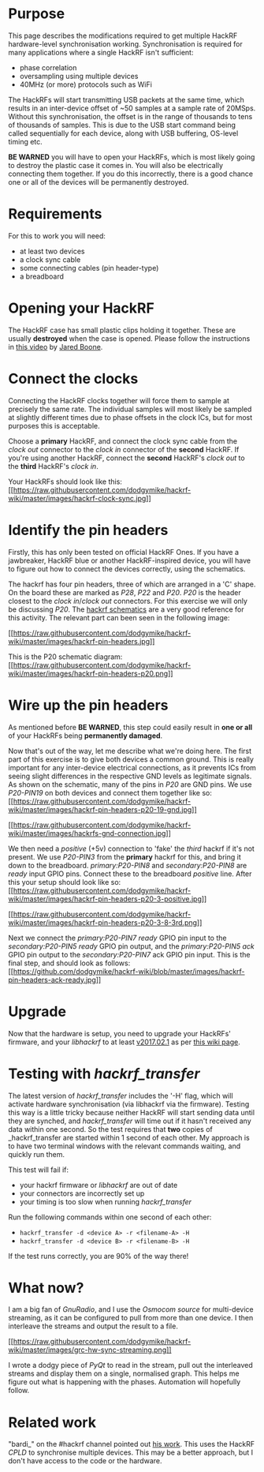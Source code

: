# Purpose
This page describes the modifications required to get multiple HackRF hardware-level synchronisation working. Synchronisation is required for many applications where a single HackRF isn't sufficient:
* phase correlation
* oversampling using multiple devices
* 40MHz (or more) protocols such as WiFi

The HackRFs will start transmitting USB packets at the same time, which results in an inter-device offset of ~50 samples at a sample rate of 20MSps. Without this synchronisation, the offset is in the range of thousands to tens of thousands of samples. This is due to the USB start command being called sequentially for each device, along with USB buffering, OS-level timing etc. 

**BE WARNED** you will have to open your HackRFs, which is most likely going to destroy the plastic case it comes in. You will also be electrically connecting them together. If you do this incorrectly, there is a good chance one or all of the devices will be permanently destroyed.

# Requirements
For this to work you will need:
* at least two devices
* a clock sync cable
* some connecting cables (pin header-type)
* a breadboard

# Opening your HackRF
The HackRF case has small plastic clips holding it together. These are usually **destroyed** when the case is opened. Please follow the instructions in [this video](https://www.youtube.com/watch?v=zuXJtpTSEJM) by [Jared Boone](https://twitter.com/sharebrained).

# Connect the clocks
Connecting the HackRF clocks together will force them to sample at precisely the same rate. The individual samples will most likely be sampled at slightly different times due to phase offsets in the clock ICs, but for most purposes this is acceptable.

Choose a **primary** HackRF, and connect the clock sync cable from the _clock out_ connector to the _clock in_ connector of the **second** HackRF. If you're using another HackRF, connect the **second** HackRF's _clock out_ to the **third** HackRF's _clock in_.

Your HackRFs should look like this:
[[https://raw.githubusercontent.com/dodgymike/hackrf-wiki/master/images/hackrf-clock-sync.jpg]]

# Identify the pin headers
Firstly, this has only been tested on official HackRF Ones. If you have a jawbreaker, HackRF blue or another HackRF-inspired device, you will have to figure out how to connect the devices correctly, using the schematics.

The hackrf has four pin headers, three of which are arranged in a 'C' shape. On the board these are marked as _P28_, _P22_ and _P20_. _P20_ is the header closest to the _clock in_/_clock out_ connectors. For this exercise we will only be discussing _P20_. The [hackrf schematics](https://github.com/mossmann/hackrf/tree/master/hardware/hackrf-one) are a very good reference for this activity. The relevant part can been seen in the following image:

[[https://raw.githubusercontent.com/dodgymike/hackrf-wiki/master/images/hackrf-pin-headers.jpg]]

This is the P20 schematic diagram:
[[https://raw.githubusercontent.com/dodgymike/hackrf-wiki/master/images/hackrf-pin-headers-p20.png]]


# Wire up the pin headers
As mentioned before **BE WARNED**, this step could easily result in **one or all** of your HackRFs being **permanently damaged**.

Now that's out of the way, let me describe what we're doing here. The first part of this exercise is to give both devices a common ground. This is really important for any inter-device electrical connections, as it prevents ICs from seeing slight differences in the respective GND levels as legitimate signals. As shown on the schematic, many of the pins in _P20_ are GND pins. We use _P20-PIN19_ on both devices and connect them together like so:
[[https://raw.githubusercontent.com/dodgymike/hackrf-wiki/master/images/hackrf-pin-headers-p20-19-gnd.jpg]]

[[https://raw.githubusercontent.com/dodgymike/hackrf-wiki/master/images/hackrfs-gnd-connection.jpg]]

We then need a _positive_ (+5v) connection to 'fake' the _third_ hackrf if it's not present. We use _P20-PIN3_ from the **primary** hackrf for this, and bring it down to the breadboard. _primary:P20-PIN8_ and _secondary:P20-PIN8_ are _ready_ input GPIO pins. Connect these to the breadboard _positive_ line. After this your setup should look like so:
[[https://raw.githubusercontent.com/dodgymike/hackrf-wiki/master/images/hackrf-pin-headers-p20-3-positive.jpg]]

[[https://raw.githubusercontent.com/dodgymike/hackrf-wiki/master/images/hackrf-pin-headers-p20-3-8-3rd.png]]

Next we connect the _primary:P20-PIN7_ _ready_ GPIO pin input to the _secondary:P20-PIN5_ _ready_ GPIO pin output, and the _primary:P20-PIN5_ _ack_ GPIO pin output to the _secondary:P20-PIN7_ ack GPIO pin input. This is the final step, and should look as follows:
[[https://github.com/dodgymike/hackrf-wiki/blob/master/images/hackrf-pin-headers-ack-ready.jpg]]


# Upgrade
Now that the hardware is setup, you need to upgrade your HackRFs' firmware, and your _libhackrf_ to at least [v2017.02.1](https://github.com/mossmann/hackrf/releases/tag/v2017.02.1) as per [this wiki page](https://github.com/mossmann/hackrf/wiki/Updating-Firmware).

# Testing with _hackrf_transfer_
The latest version of _hackrf_transfer_ includes the '-H' flag, which will activate hardware synchronisation (via libhackrf via the firmware). Testing this way is a little tricky because neither HackRF will start sending  data until they are synched, and _hackrf_transfer_ will time out if it hasn't received any data within one second. So the test requires that **two** copies of _hackrf_transfer are started within 1 second of each other. My approach is to have two terminal windows with the relevant commands waiting, and quickly run them.

This test will fail if:
* your hackrf firmware or _libhackrf_ are out of date
* your connectors are incorrectly set up
* your timing is too slow when running _hackrf_transfer_

Run the following commands within one second of each other:
* `hackrf_transfer -d <device A> -r <filename-A> -H`
* `hackrf_transfer -d <device B> -r <filename-B> -H`

If the test runs correctly, you are 90% of the way there!

# What now?
I am a big fan of _GnuRadio_, and I use the _Osmocom source_ for multi-device streaming, as it can be configured to pull from more than one device. I then interleave the streams and output the result to a file.

[[https://raw.githubusercontent.com/dodgymike/hackrf-wiki/master/images/grc-hw-sync-streaming.png]]

I wrote a dodgy piece of _PyQt_ to read in the stream, pull out the interleaved streams and display them on a single, normalised graph. This helps me figure out what is happening with the phases. Automation will hopefully follow.

# Related work
"bardi_" on the #hackrf channel pointed out [his work](http://spcomnav.uab.es/docs/conferences/Bartolucci_NAVITEC_2016.pdf). This uses the HackRF _CPLD_ to synchronise multiple devices. This may be a better approach, but I don't have access to the code or the hardware.